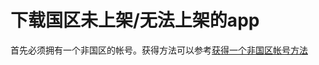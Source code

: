 # 下载国区未上架/无法上架的app
首先必须拥有一个非国区的帐号。获得方法可以参考[获得一个非国区帐号方法](apple_products_tips/AppleID/get_not_chinese_mainland_account)
